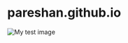 # pareshan.github.io
<!DOCTYPE html>
<html lang="en-US">
  <head>
    <meta charset="utf-8">
    <title>My test page</title>
  </head>
  <body>
    <img src="https://simg-memechat.s3.ap-south-1.amazonaws.com/c4ivkxsS8QxheBZmLRlXsCY1B3gdLL4491781.jpg" alt="My test image">
  </body>
</html>
